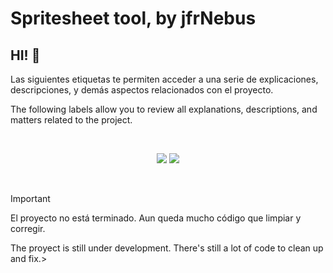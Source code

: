 # Spritesheet tool, by jfrNebus

## HI! :wave:

Las siguientes etiquetas te permiten acceder a una serie de explicaciones, descripciones, y demás aspectos relacionados con el proyecto.

The following labels allow you to review all explanations, descriptions, and matters related to the project.

<br>

<p align="center">
    <a href="readme_español.md"><img src="https://img.shields.io/badge/readme-espa%C3%B1ol%20%F0%9F%87%AA%F0%9F%87%B8-f9f2bc"/></a>
    <a href="readme_english.md"><img src="https://img.shields.io/badge/readme-english%F0%9F%87%AC%F0%9F%87%A7-bcd8f9"/></a>
</p>

<br>

> [!IMPORTANT]
> El proyecto no está terminado. Aun queda mucho código que limpiar y corregir.
> 
> The proyect is still under development. There's still a lot of code to clean up and fix.> 
